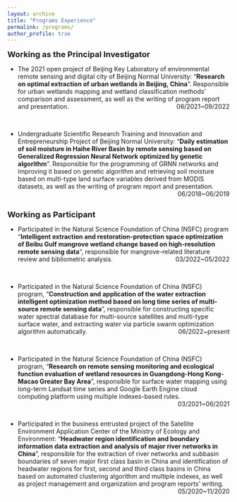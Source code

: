 ```yaml
---
layout: archive
title: "Programs Experience"
permalink: /programs/
author_profile: true
---
```


<div>
<b><font size="4">Working as the Principal Investigator</font></b>
  <ul>
	<li>The 2021 open project of Beijing Key Laboratory of environmental remote sensing and digital city of Beijing Normal University: “<b>Research on optimal extraction of urban wetlands in Beijing, China</b>”. Responsible for urban wetlands mapping and wetland classification methods’ comparison and assessment, as well as the writing of program report and presentation. <span style="float: right">06/2021~09/2022</span></li>
  </ul>
  <br>
  <ul>
	<li>Undergraduate Scientific Research Training and Innovation and Entrepreneurship Project of Beijing Normal University: “<b>Daily estimation of soil moisture in Haihe River Basin by remote sensing based on Generalized Regression Neural Network optimized by genetic algorithm</b>”. Responsible for the programming of GRNN networks and improving it based on genetic algorithm and retrieving soil moisture based on multi-type land surface variables derived from MODIS datasets, as well as the writing of program report and presentation. <span style="float: right">06/2018~06/2019</span></li>
  </ul>

<br>

<b><font size="4">Working as Participant</font></b>
  <ul>
	<li>Participated in the Natural Science Foundation of China (NSFC) program “<b>Intelligent extraction and restoration-protection space optimization of Beibu Gulf mangrove wetland change based on high-resolution remote sensing data</b>”, responsible for mangrove-related literature review and bibliometric analysis.<span style="float: right">03/2022~05/2022</span></li>
  </ul>
<br>
  <ul>
	<li>Participated in the Natural Science Foundation of China (NSFC) program, “<b>Construction and application of the water extraction intelligent optimization method based on long time series of multi-source remote sensing data</b>”, responsible for constructing specific water spectral database for multi-source satellites and multi-type surface water, and extracting water via particle swarm optimization algorithm automatically. <span style="float: right">06/2022~present</span></li>
  </ul>
<br>
<ul>
	<li>Participated in the Natural Science Foundation of China (NSFC) program, “<b>Research on remote sensing monitoring and ecological function evaluation of wetland resources in Guangdong-Hong Kong-Macao Greater Bay Area</b>”, responsible for surface water mapping using long-term Landsat time series and Google Earth Engine cloud computing platform using multiple indexes-based rules. <span style="float: right">03/2021~06/2021</span></li>
  </ul>


<br>
 <ul>
	<li>Participated in the business entrusted project of the Satellite Environment Application Center of the Ministry of Ecology and Environment: “<b>Headwater region identification and boundary information data extraction and analysis of major river networks in China</b>”, responsible for the extraction of river networks  and subbasin boundaries of seven major first class basin in China and identification of headwater regions for first, second and third class basins in China based on automated clustering algorithm and multiple indexes, as well as project management and organization and program reports’ writing. <span style="float: right">05/2020~11/2020</span></li>
  </ul>

</div>
